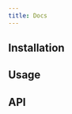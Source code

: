 ```yaml
---
title: Docs
---
```


## Installation
<doc-installation components="QToggle" />

## Usage
<doc-example title="Standard" file="QToggle/Standard" />
<doc-example title="With Labels" file="QToggle/Labels" />
<doc-example title="Keep color in off state" file="QToggle/KeepColor" />
<doc-example title="Disabled state" file="QToggle/Disabled" />
<doc-example title="Icons" file="QToggle/Icons" />
<doc-example title="Custom model values" file="QToggle/CustomValues" />
<doc-example title="Array model" file="QToggle/ArrayValue" />

## API
<doc-api file="QTh" />
